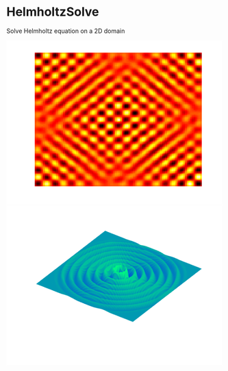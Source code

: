 # HelmholtzSolve
Solve Helmholtz equation on a 2D domain

![Helmholtz Solution](helmholtz.png)
![Helmholtz ABC](helmholtz_abc.png)